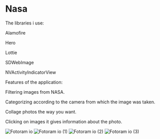 # Nasa

The libraries i use:

Alamofire

Hero

Lottie

SDWebImage

NVActivityIndicatorView


Features of the application:

Filtering images from NASA.

Categorizing according to the camera from which the image was taken.

Collage photos the way you want.

Clicking on images it gives information about the photo.

![Fotoram io](https://user-images.githubusercontent.com/115572997/218600221-fb2d57d5-01eb-44fb-bf7d-3784cde45aa3.jpg)
![Fotoram io (1)](https://user-images.githubusercontent.com/115572997/218601777-3ee72fcd-34f8-47b4-96cc-3cd6c77d028d.jpg)
![Fotoram io (2)](https://user-images.githubusercontent.com/115572997/218601782-ac3bcc8f-aa3a-4492-8529-abca8e0efc67.jpg)
![Fotoram io (3)](https://user-images.githubusercontent.com/115572997/218601787-e6a23778-3bd8-4b42-a186-29cda87724bd.jpg)



